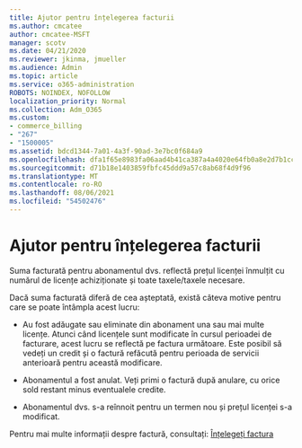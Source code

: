 ```yaml
---
title: Ajutor pentru înțelegerea facturii
ms.author: cmcatee
author: cmcatee-MSFT
manager: scotv
ms.date: 04/21/2020
ms.reviewer: jkinma, jmueller
ms.audience: Admin
ms.topic: article
ms.service: o365-administration
ROBOTS: NOINDEX, NOFOLLOW
localization_priority: Normal
ms.collection: Adm_O365
ms.custom:
- commerce_billing
- "267"
- "1500005"
ms.assetid: bdcd1344-7a01-4a3f-90ad-3e7bc0f684a9
ms.openlocfilehash: dfa1f65e8983fa06aad4b41ca387a4a4020e64fb0a8e2d7b1cce54e1ba4d07e8
ms.sourcegitcommit: d71b18e1403859fbfc45ddd9a57c8ab68f4d9f96
ms.translationtype: MT
ms.contentlocale: ro-RO
ms.lasthandoff: 08/06/2021
ms.locfileid: "54502476"
---
```

# <a name="help-understanding-your-bill"></a>Ajutor pentru înțelegerea facturii

Suma facturată pentru abonamentul dvs. reflectă prețul licenței înmulțit cu numărul de licențe achiziționate și toate taxele/taxele necesare.
  
Dacă suma facturată diferă de cea așteptată, există câteva motive pentru care se poate întâmpla acest lucru:
  
- Au fost adăugate sau eliminate din abonament una sau mai multe licențe. Atunci când licențele sunt modificate în cursul perioadei de facturare, acest lucru se reflectă pe factura următoare. Este posibil să vedeți un credit și o factură refăcută pentru perioada de servicii anterioară pentru această modificare.

- Abonamentul a fost anulat. Veți primi o factură după anulare, cu orice sold restant minus eventualele credite.

- Abonamentul dvs. s-a reînnoit pentru un termen nou și prețul licenței s-a modificat.

Pentru mai multe informații despre factură, consultați: [Înțelegeți factura](/microsoft-365/commerce/billing-and-payments/understand-your-invoice2)